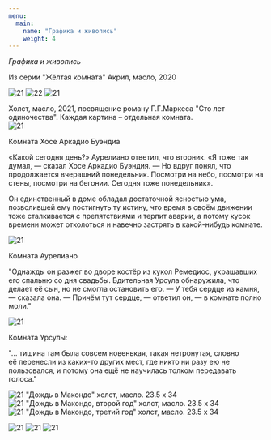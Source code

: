 ```yaml
---
menu:
  main:
    name: "Графика и живопись"
    weight: 4
---
```

*Графика и живопись*

Из серии "Жёлтая комната" 
Акрил, масло, 2020

![21](21_1.png)
![22](21_2.png)
![21](21_3.png)

Холст, масло, 2021, посвящение роману Г.Г.Маркеса "Сто лет одиночества". Каждая картина – отдельная комната.  
![21](100_1.png) 

Комната Хосе Аркадио Буэндиа

«Какой сегодня день?» Аурелиано ответил, что вторник. «Я тоже так думал, — сказал Хосе Аркадио Буэндия. — Но вдруг понял, что продолжается вчерашний понедельник. Посмотри на небо, посмотри на стены, посмотри на бегонии. Сегодня тоже понедельник».

Он единственный в доме обладал достаточной ясностью ума, позволившей ему постигнуть ту истину, что время в своём движении тоже сталкивается с препятствиями и терпит аварии, а потому кусок времени может отколоться и навечно застрять в какой-нибудь комнате.

![21](100_2.png) 

Комната Аурелиано

 "Однажды он разжег во дворе костёр из кукол Ремедиос, украшавших его спальню со дня свадьбы. Бдительная Урсула обнаружила, что делает её сын, но не смогла остановить его. 
— У тебя сердце из камня, — сказала она. 
— Причём тут сердце, — ответил он, — в комнате полно моли."

![21](100_3.png) 

Комната Урсулы:

"... тишина там была совсем новенькая, такая нетронутая, словно её перенесли из каких-то других мест, где никто ни разу ею не пользовался, и потому она ещё не научилась толком передавать голоса."

![21](100_4.png)
"Дождь в Макондо" холст, масло. 23.5 x 34  
![21](100_6.png)
"Дождь в Макондо, второй год" холст, масло. 23.5 x 34  
![21](100_5.png)
"Дождь в Макондо, третий год" холст, масло. 23.5 x 34  


![21](port.png)
![21](CR.png)
![21](DB.png)
